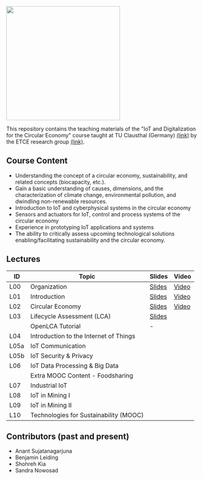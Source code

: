 <img src="https://www.presse.tu-clausthal.de/fileadmin/Presse/images/Corporate_Design/Logo/Logo_TUC_en_CMYK.jpg" width="300">

This repository contains the teaching materials of the "IoT and Digitalization for the Circular Economy" course taught at TU Clausthal (Germany) [(link)](https://www.isse.tu-clausthal.de/en/) by the ETCE research group [(link)](https://etce-lab.com).

## Course Content

- Understanding the concept of a circular economy, sustainability, and related concepts (biocapacity, etc.).
- Gain a basic understanding of causes, dimensions, and the characterization of climate change, environmental pollution, and dwindling non-renewable resources. 
- Introduction to IoT and cyberphysical systems in the circular economy
- Sensors and actuators for IoT, control and process systems of the circular economy
- Experience in prototyping IoT applications and systems
- The ability to critically assess upcoming technological solutions enabling/facilitating sustainability and the circular economy.

## Lectures

| ID   | Topic                                  | Slides                                                                                                                                               | Video                                                          |
|------|----------------------------------------|------------------------------------------------------------------------------------------------------------------------------------------------------|----------------------------------------------------------------|
| L00  | Organization                           | [Slides](IoT-CE-L00-Organization.pdf)                                                                                                                | [Video](https://video.tu-clausthal.de/vorlesung/1337.html#k=1) |
| L01  | Introduction                           | [Slides](https://github.com/ETCE-LAB/teaching-material/blob/master/Emerging-Technologies-for-the-Circular-Economy/ETCE-L01-Introduction.pdf)         | [Video](https://video.tu-clausthal.de/vorlesung/1337.html#k=2) |
| L02  | Circular Economy                       | [Slides](https://github.com/ETCE-LAB/teaching-material/blob/master/Emerging-Technologies-for-the-Circular-Economy/ETCE-L02-Circular-Economy.pdf)     | [Video](https://video.tu-clausthal.de/vorlesung/1337.html#k=3) |
| L03  | Lifecycle Assessment (LCA)             | [Slides](https://github.com/ETCE-LAB/teaching-material/blob/master/Emerging-Technologies-for-the-Circular-Economy/ETCE-L03-Lifecycle-Assessment.pdf) |                                                                |
|      | OpenLCA Tutorial                       | -                                                                                                                                                    |                                                                |
| L04  | Introduction to the Internet of Things |                                                                                                                                                      |                                                                |
| L05a | IoT Communication                      |                                                                                                                                                      |                                                                |
| L05b | IoT Security & Privacy                 |                                                                                                                                                      |                                                                |
| L06  | IoT Data Processing & Big Data         |                                                                                                                                                      |                                                                |
|      | Extra MOOC Content - Foodsharing       |                                                                                                                                                      |                                                                |
| L07  | Industrial IoT                         |                                                                                                                                                      |                                                                |
| L08  | IoT in Mining I                        |                                                                                                                                                      |                                                                |
| L09  | IoT in Mining II                       |                                                                                                                                                      |                                                                |
| L10  | Technologies for Sustainability (MOOC) |                                                                                                                                                      |                                                                |


## Contributors (past and present)
- Anant Sujatanagarjuna
- Benjamin Leiding
- Shohreh Kia
- Sandra Nowosad

